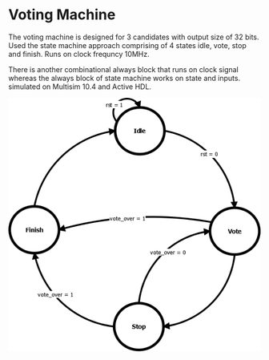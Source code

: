# Voting Machine

The voting machine is designed for 3 candidates with output size of 32 bits. Used the state machine approach comprising of 4 states idle, vote, stop and finish. Runs on clock frequncy 10MHz.

There is another combinational always block that runs on clock signal whereas the always block of state machine works on state and inputs. 
simulated on Multisim 10.4 and Active HDL.

   ![alt text](https://github.com/pratikbhuran/Verilog_Designs/blob/main/Voting%20Machine/Images/voting-state-dia.png?raw=true)
